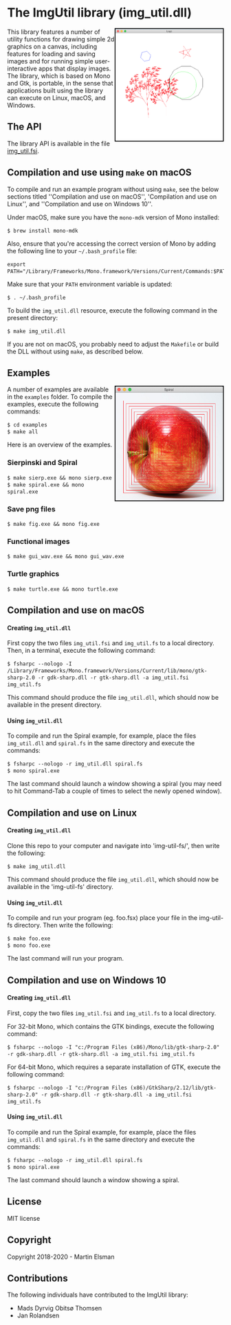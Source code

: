 # The ImgUtil library (img_util.dll)

<img src="images/turtle.png" border="2" width="250" align="right">

This library features a number of utility functions for drawing simple
2d graphics on a canvas, including features for loading and saving
images and for running simple user-interactive apps that display
images. The library, which is based on Mono and Gtk, is portable, in
the sense that applications built using the library can execute on
Linux, macOS, and Windows.

## The API

The library API is available in the file [img_util.fsi](img_util.fsi).

## Compilation and use using `make` on macOS

To compile and run an example program without using `make`, see the
below sections titled ''Compilation and use on macOS'', 'Compilation and use on Linux'', and
''Compilation and use on Windows 10''.

Under macOS, make sure you have the `mono-mdk` version of Mono installed:

    $ brew install mono-mdk

Also, ensure that you're accessing the correct version of Mono by
adding the following line to your `~/.bash_profile` file:

    export PATH="/Library/Frameworks/Mono.framework/Versions/Current/Commands:$PATH"

Make sure that your `PATH` environment variable is updated:

    $ . ~/.bash_profile

To build the `img_util.dll` resource, execute the following command
in the present directory:

    $ make img_util.dll

If you are not on macOS, you probably need to adjust the `Makefile` or
build the DLL without using `make`, as described below.

## Examples

<img src="images/applespiral.png" border="2" width="250" align="right">

A number of examples are available in the `examples` folder. To
compile the examples, execute the following commands:

    $ cd examples
	$ make all

Here is an overview of the examples.

### Sierpinski and Spiral

    $ make sierp.exe && mono sierp.exe
    $ make spiral.exe && mono spiral.exe

### Save png files

    $ make fig.exe && mono fig.exe

### Functional images

    $ make gui_wav.exe && mono gui_wav.exe

### Turtle graphics

    $ make turtle.exe && mono turtle.exe

## Compilation and use on macOS

#### Creating `img_util.dll`

First copy the two files `img_util.fsi` and `img_util.fs` to a local
directory. Then, in a terminal, execute the following command:

    $ fsharpc --nologo -I /Library/Frameworks/Mono.framework/Versions/Current/lib/mono/gtk-sharp-2.0 -r gdk-sharp.dll -r gtk-sharp.dll -a img_util.fsi img_util.fs

This command should produce the file `img_util.dll`, which should now
be available in the present directory.

#### Using `img_util.dll`

To compile and run the Spiral example, for example, place the files `img_util.dll` and `spiral.fs` in the same directory and execute the commands:

    $ fsharpc --nologo -r img_util.dll spiral.fs
    $ mono spiral.exe

The last command should launch a window showing a spiral (you may need
to hit Command-Tab a couple of times to select the newly opened
window).


## Compilation and use on Linux

#### Creating `img_util.dll`

Clone this repo to your computer and navigate into 'img-util-fs/', then write the following:

    $ make img_util.dll

This command should produce the file `img_util.dll`, which should now
be available in the 'img-util-fs' directory.

#### Using `img_util.dll`

To compile and run your program (eg. foo.fsx) place your file in the img-util-fs directory. Then write the following:

    $ make foo.exe
    $ mono foo.exe

The last command will run your program.

## Compilation and use on Windows 10

#### Creating `img_util.dll`

First, copy the two files `img_util.fsi` and `img_util.fs` to a local
directory.

For 32-bit Mono, which contains the GTK bindings, execute the following command:

    $ fsharpc --nologo -I "c:/Program Files (x86)/Mono/lib/gtk-sharp-2.0" -r gdk-sharp.dll -r gtk-sharp.dll -a img_util.fsi img_util.fs

For 64-bit Mono, which requires a separate installation of GTK, execute the following command:

    $ fsharpc --nologo -I "c:/Program Files (x86)/GtkSharp/2.12/lib/gtk-sharp-2.0" -r gdk-sharp.dll -r gtk-sharp.dll -a img_util.fsi img_util.fs

#### Using `img_util.dll`

To compile and run the Spiral example, for example, place the files `img_util.dll` and `spiral.fs` in the same directory and execute the commands:

    $ fsharpc --nologo -r img_util.dll spiral.fs
    $ mono spiral.exe

The last command should launch a window showing a spiral.

## License

MIT license

## Copyright

Copyright 2018-2020 - Martin Elsman

## Contributions

The following individuals have contributed to the ImgUtil library:

- Mads Dyrvig Obitsø Thomsen
- Jan Rolandsen

